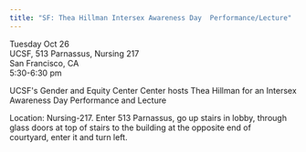 ```yaml
---
title: "SF: Thea Hillman Intersex Awareness Day  Performance/Lecture"
---
```


Tuesday Oct 26  
UCSF, 513 Parnassus, Nursing 217  
San Francisco, CA  
5:30-6:30 pm  
  
UCSF's Gender and Equity Center Center hosts Thea Hillman for an Intersex  
Awareness Day Performance and Lecture  
  
Location: Nursing-217. Enter 513 Parnassus, go up stairs in lobby, through  
glass doors at top of stairs to the building at the opposite end of  
courtyard, enter it and turn left.